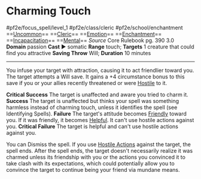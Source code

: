 # Charming Touch
#pf2e/focus_spell/level_1 #pf2e/class/cleric #pf2e/school/enchantment 
==[Uncommon](../../../rules/traits/uncommon.md)== ==[Cleric](../../../rules/traits/cleric.md)== ==[Emotion](../../../rules/traits/emotion.md)== ==[Enchantment](../../../rules/traits/enchantment.md)== ==[Incapacitation](../../../rules/traits/incapacitation.md)== ==[Mental](../../../rules/traits/mental.md)==
*Source* Core Rulebook pg. 390 3.0
**Domain** passion
**Cast** ► somatic
**Range** touch; **Targets** 1 creature that could find you attractive
**Saving Throw** Will; **Duration** 10 minutes

---
You infuse your target with attraction, causing it to act friendlier toward you. The target attempts a Will save. It gains a +4 circumstance bonus to this save if you or your allies recently threatened or were [Hostile](../../../Conditions/Hostile.md) to it.

**Critical Success** The target is unaffected and aware you tried to charm it.
**Success** The target is unaffected but thinks your spell was something harmless instead of charming touch, unless it identifies the spell (see Identifying Spells).
**Failure** The target's attitude becomes [Friendly](../../../Conditions/Friendly.md) toward you. If it was friendly, it becomes [Helpful](../../../Conditions/Helpful.md). It can't use hostile actions against you.
**Critical Failure** The target is helpful and can't use hostile actions against you.

You can Dismiss the spell. If you use [Hostile Actions](../../../Rules/Hostile%20Actions.md) against the target, the spell ends. After the spell ends, the target doesn't necessarily realize it was charmed unless its friendship with you or the actions you convinced it to take clash with its expectations, which could potentially allow you to convince the target to continue being your friend via mundane means.